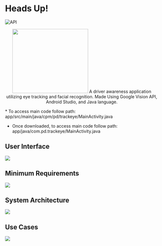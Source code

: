 # Heads Up!
![API](https://img.shields.io/badge/API-15%2B-brightgreen.svg?style=flat)

<p align="center">
	<img src="https://i.imgur.com/F7gKEBK.png" width="249" height ="210"/>
	A driver awareness application utilizing eye tracking and facial recognition.
	Made Using Google Vision API, Android Studio, and Java language.
</p>

<p align="left">
* To access main code follow path: app/src/main/java/cpm/pd/trackeye/MainActivity.java

* Once downloaded, to access main code follow path: app/java/com.pd.trackeye/MainActivity.java
</p>


## User Interface
![](https://i.imgur.com/yReGjWb.png)

## Minimum Requirements
![](https://i.imgur.com/qUFMHfh.png)

## System Architecture
![](https://i.imgur.com/nIkpTw5.png)

## Use Cases
![](https://i.imgur.com/Zx6YTz9.png)
